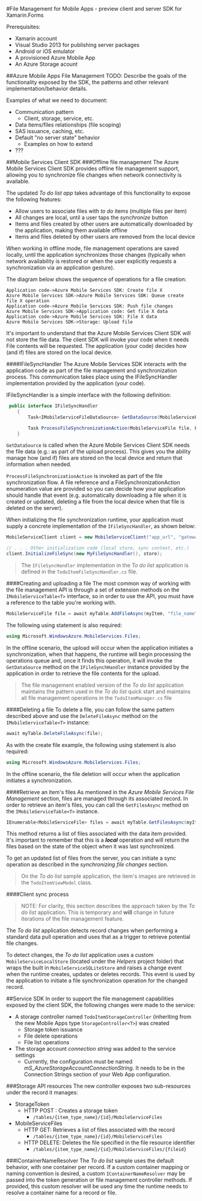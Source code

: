 #File Management for Mobile Apps - preview client and server SDK for Xamarin.Forms

Prerequisites:
- Xamarin account 
- Visual Studio 2013 for publishing server packages
- Android or iOS emulator
- A provisioned Azure Mobile App
- An Azure Storage acount

##Azure Mobile Apps File Management
TODO: Describe the goals of the functionality exposed by the SDK, the patterns and other relevant implementation/behavior details.

Examples of what we need to document:

 - Communication pattern
	 - Client, storage, service, etc.
 - Data items/files relationships (file scoping)
 - SAS issuance, caching, etc.
 - Default "no server state" behavior
	 - Examples on how to extend 
 - ???

##Mobile Services Client SDK
###Offline file management
The Azure Mobile Services Client SDK provides offline file management support, allowing you to synchronize file changes when network connectivity is available.

The updated *To do list app* takes advantage of this functionality to expose the following features:

 - Allow users to associate files with *to do* items (multiple files per item)
 - All changes are local, until a user taps the *synchronize* button
 - Items and files created by other users are automatically downloaded by the application, making them available offline
 - Items and files deleted by other users are removed from the local device

When working in offline mode, file management operations are saved locally, until the application synchronizes those changes (typically when network availability is restored or when the user explicitly requests a synchronization via an application gesture).

The diagram below shows the sequence of operations for a file creation:

```sequence
Application code->Azure Mobile Services SDK: Create file X
Azure Mobile Services SDK->Azure Mobile Services SDK: Queue create file X operation
Application code->Azure Mobile Services SDK: Push file changes
Azure Mobile Services SDK->Application code: Get file X data
Application code->Azure Mobile Services SDK: File X data
Azure Mobile Services SDK->Storage: Upload file
```

It's important to understand that the Azure Mobile Services Client SDK will not store the file data. The client SDK will invoke your code when it needs File contents will be requested. The application (your code) decides how (and if) files are stored on the local device.

####IFileSyncHandler
The Azure Mobile Services SDK interacts with the application code as part of the file management and synchronization process. This communication takes place using the IFileSyncHandler implementation provided by the application (your code).

IFileSyncHandler is a simple interface with the following definition:

```c#
 public interface IFileSyncHandler
    {
        Task<IMobileServiceFileDataSource> GetDataSource(MobileServiceFileMetadata metadata);

        Task ProcessFileSynchronizationAction(MobileServiceFile file, FileSynchronizationAction action);
    }
```
```GetDataSource``` is called when the Azure Mobile Services Client SDK needs the file data (e.g.: as part of the upload process). This gives you the ability manage how (and if) files are stored on the local device and return that information when needed.

```ProcessFileSynchronizationAction``` is invoked as part of the file synchronization flow. A file reference and a FileSynchronizationAction enumeration value are provided so you can decide how your application should handle that event (e.g. automatically downloading a file when it is created or updated, deleting a file from the local device when that file is deleted on the server).

When initializing the file synchronization runtime, your application must supply a concrete implementation of the ```IFileSyncHandler```, as shown below:

```c#
MobileServiceClient client = new MobileServiceClient("app_url", "gateway_url", "application_key");

// . . . Other initialization code (local store, sync context, etc.)
client.InitializeFileSync(new MyFileSyncHandler(), store);
```

> The ```IFileSyncHandler``` implementation in the *To do list* application is defined in the ```TodoItemFileSyncHandler.cs``` file.

####Creating and uploading a file
The most common way of working with the file management API is through a set of extension methods on the ```IMobileServiceTable<T>``` interface, so in order to use the API, you must have a reference to the table you're working with.

```c#
MobileServiceFile file = await myTable.AddFileAsync(myItem, "file_name");
``` 

The following using statement is also required:
```c#
using Microsoft.WindowsAzure.MobileServices.Files;
```

In the offline scenario, the upload will occur when the application initiates a synchronization, when that happens, the runtime will begin processing the operations queue and, once it finds this operation, it will invoke the ```GetDataSource``` method on the ```IFileSynchHandler``` instance provided by the application in order to retrieve the file contents for the upload.

>The file management enabled version of the *To do list* application maintains the pattern used in 
>the *To do list* quick start and maintains all file management operations in the ```TodoItemManager.cs``` file

####Deleting a file
To delete a file, you can follow the same pattern described above and use the ```DeleteFileAsync``` method on the ```IMobileServiceTable<T>``` instance:

```c#
await myTable.DeleteFileAsync(file);
``` 

As with the create file example, the following using statement is also required:
```c#
using Microsoft.WindowsAzure.MobileServices.Files;
```

In the offline scenario, the file deletion will occur when the application initiates a synchronization.

####Retrieve an item's files
As mentioned in the *Azure Mobile Services File Management* section, files are managed through its associated record. In order to retrieve an item's files, you can call the ```GetFilesAsync``` method on the  ```IMobileServiceTable<T>``` instance. 

```c#
IEnumerable<MobileServiceFile> files = await myTable.GetFilesAsync(myItem);
``` 
This method returns a list of files associated with the data item provided. It's important to remember that this is a ***local*** operation and will return the files based on the state of the object when it was last synchronized.

To get an updated list of files from the server, you can initiate a sync operation as described in the *synchronizing file changes* section.

>On the *To do list* sample application, the item's images are retrieved in the ```TodoItemViewModel``` class.

####Client sync process

> NOTE:
> For clarity, this section describes the approach taken by the *To do list* application. This is temporary and **will** change in future iterations of the file management feature.

The *To do list* application detects record changes when performing a standard data pull operation and uses that as a trigger to retrieve potential file changes.

To detect changes, the *To do list* application uses a custom ```MobileServiceLocalStore``` (located under the *Helpers* project folder) that wraps the built in ```MobileServiceSQLiteStore``` and raises a change event when the runtime creates, updates or deletes records. This event is used by the application to initiate a file synchronization operation for the changed record.

##Service SDK
In order to support the file management capabilities exposed by the client SDK, the following changes were made to the service:

 - A storage controller named ```TodoItemStorageController``` (inheriting from the new Mobile Apps type ```StorageController<T>```) was created
	 - Storage token issuance
	 - File delete operations
	 - File list operations
 - The storage account *connection string* was added to the service settings
	 - Currently, the configuration must be named *mS_AzureStorageAccountConnectionString*. It needs to be in the Connection Strings section of your Web App configuration.
	 
###Storage API resources
The new controller exposes two sub-resources under the record it manages:

 - StorageToken
	 - HTTP POST : Creates a storage token
		 - ```/tables/{item_type_name}/{id}/MobileServiceFiles```
 - MobileServiceFiles
	 - HTTP GET: Retrieves a list of files associated with the record
		 - ```/tables/{item_type_name}/{id}/MobileServiceFiles```
	 - HTTP DELETE: Deletes the file specified in the file resource identifier
		 - ```/tables/{item_type_name}/{id}/MobileServiceFiles/{fileid}```

###IContainerNameResolver
The *To do list* sample uses the default behavior, with one container per record. If a custom container mapping or naming convention is desired, a custom ```IContainerNameResolver``` may be passed into the token generation or file management controller methods. If provided, this custom resolver will be used any time the runtime needs to resolve a container name for a record or file.

